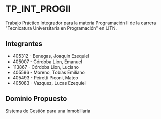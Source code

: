 # TP_INT_PROGII

Trabajo Práctico Integrador para la materia Programación II de la carrera "Tecnicatura Universitaria en Programación" en UTN.



## Integrantes

- 405312 - Benegas, Joaquin Ezequiel
- 405007 - Córdoba Lion, Emanuel
- 113867 - Córdoba Lion, Luciano
- 405596 - Moreno, Tobías Emiliano
- 405493 - Peiretti Piconi, Mateo
- 405083 - Vazquez, Lucas Ezequiel
## Dominio Propuesto
Sistema de Gestión para una Inmobiliaria